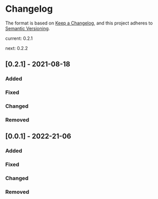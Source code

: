 # Changelog

The format is based on [Keep a Changelog](https://keepachangelog.com/en/1.0.0/),
and this project adheres to [Semantic Versioning](https://semver.org/spec/v2.0.0.html).

current: 0.2.1

next: 0.2.2

## [0.2.1] - 2021-08-18

### Added

### Fixed

### Changed

### Removed


## [0.0.1] - 2022-21-06

### Added

### Fixed

### Changed

### Removed
